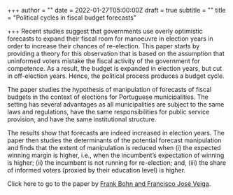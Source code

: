 +++
author = ""
date = 2022-01-27T05:00:00Z
draft = true
subtitle = ""
title = "Political cycles in fiscal budget forecasts"

+++
Recent studies suggest that governments use overly optimistic forecasts to expand their fiscal room for manoeuvre in election years in order to increase their chances of re-election. This paper starts by providing a theory for this observation that is based on the assumption that uninformed voters mistake the fiscal activity of the government for competence. As a result, the budget is expanded in election years, but cut in off-election years. Hence, the political process produces a budget cycle.

The paper studies the hypothesis of manipulation of forecasts of fiscal budgets in the context of elections for Portuguese municipalities. The setting has several advantages as all municipalities are subject to the same laws and regulations, have the same responsibilities for public service provision, and have the same institutional structure.

The results show that forecasts are indeed increased in election years. The paper then studies the determinants of the potential forecast manipulation and finds that the extent of manipulation is reduced when (i) the expected winning margin is higher, i.e., when the incumbent’s expectation of winning is higher; (ii) the incumbent is not running for re-election; and, (iii) the share of informed voters (proxied by their education level) is higher.

Click here to go to the paper by [Frank Bohn and Francisco José Veiga](https://www.sciencedirect.com/science/article/pii/S0176268020300823).